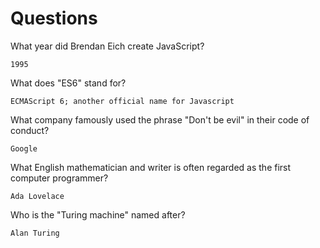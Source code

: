 # Questions

What year did Brendan Eich create JavaScript?

```
1995
```

What does "ES6" stand for?

```
ECMAScript 6; another official name for Javascript
```

What company famously used the phrase "Don't be evil" in their code of conduct?

```
Google
```

What English mathematician and writer is often regarded as the first computer programmer?

```
Ada Lovelace
```

Who is the "Turing machine" named after?

```
Alan Turing
```

